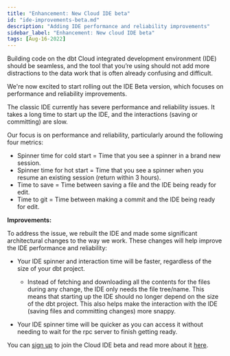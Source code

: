```yaml
---
title: "Enhancement: New Cloud IDE beta"
id: "ide-improvements-beta.md"
description: "Adding IDE performance and reliability improvements"
sidebar_label: "Enhancement: New cloud IDE beta"
tags: [Aug-16-2022]
---
```


Building code on the dbt Cloud integrated development environment (IDE) should be seamless, and the tool that you’re using should not add more distractions to the data work that is often already confusing and difficult.

We're now excited to start rolling out the IDE Beta version, which focuses on performance and reliability improvements.

The classic IDE currently has severe performance and reliability issues. It takes a long time to start up the IDE, and the interactions (saving or committing) are slow.

Our focus is on performance and reliability, particularly around the following four metrics:

- Spinner time for cold start = Time that you see a spinner in a brand new session.
- Spinner time for hot start = Time that you see a spinner when you resume an existing session (return within 3 hours).
- Time to save = Time between saving a file and the IDE being ready for edit.
- Time to git = Time between making a commit and the IDE being ready for edit.

**Improvements:**

To address the issue, we rebuilt the IDE and made some significant architectural changes to the way we work. These changes will help improve the IDE performance and reliability:

- Your IDE spinner and interaction time will be faster, regardless of the size of your dbt project.
    - Instead of fetching and downloading all the contents for the files during any change, the IDE only needs the file tree/name. This means that starting up the IDE should no longer depend on the size of the dbt project. This also helps make the interaction with the IDE (saving files and committing changes) more snappy.

- Your IDE spinner time will be quicker as you can access it without needing to wait for the rpc server to finish getting ready.

You can [sign up](https://bit.ly/dbt-cloud-ide-beta) to join the Cloud IDE beta and read more about it [here](https://www.getdbt.com/blog/staging-highlights-the-latest-from-dbt-labs/).
